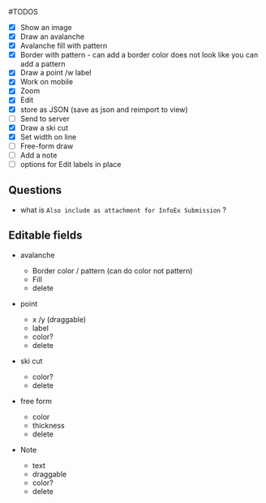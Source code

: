 #TODOS

- [x] Show an image
- [x] Draw an avalanche
- [x] Avalanche fill with pattern
- [x] Border with pattern - can add a border color does not look like you can add a pattern
- [X] Draw a point /w label
- [X] Work on mobile
- [X] Zoom
- [X] Edit
- [X] store as JSON (save as json and reimport to view)
- [ ] Send to server
- [x] Draw a ski cut
- [x] Set width on line
- [ ] Free-form draw
- [ ] Add a note
- [ ] options for Edit labels in place

## Questions 
- what is `Also include as attachment for InfoEx Submission` ?

## Editable fields
- avalanche 
  - Border color / pattern (can do color not pattern)
  - Fill   
  - delete
  
- point 
  - x /y (draggable)
  - label
  - color?
  - delete
  
- ski cut
  - color? 
  - delete
  
- free form
  - color
  - thickness
  - delete

- Note
  - text
  - draggable
  - color?
  - delete